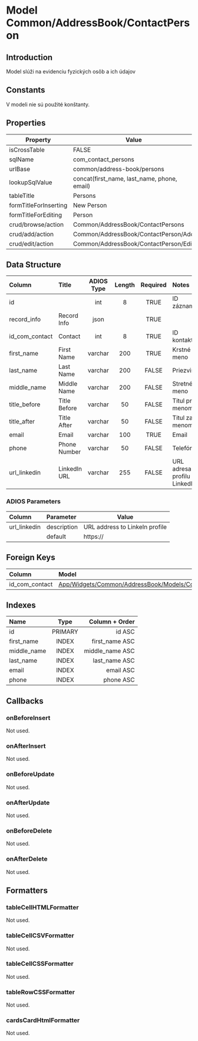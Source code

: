 # Model Common/AddressBook/ContactPerson

## Introduction
Model slúži na evidenciu fyzických osôb a ich údajov

## Constants
V modeli nie sú použité konštanty.

## Properties
| Property              | Value                                       |
| --------------------- | ------------------------------------------- |
| isCrossTable          | FALSE                                       |
| sqlName               | com_contact_persons                         |
| urlBase               | common/address-book/persons                 |
| lookupSqlValue        | concat(first_name, last_name, phone, email) |
| tableTitle            | Persons                                     |
| formTitleForInserting | New Person                                  |
| formTitleForEditing   | Person                                      |
| crud/browse/action    | Common/AddressBook/ContactPersons           |
| crud/add/action       | Common/AddressBook/ContactPerson/Add        |
| crud/edit/action      | Common/AddressBook/ContactPerson/Edit       |

## Data Structure
| Column         | Title        | ADIOS Type | Length | Required | Notes                          |
| :------------- | :----------- | :--------: | :----: | :------: | :----------------------------- |
| id             |              |    int     |   8    |   TRUE   | ID záznamu                     |
| record_info    | Record Info  |    json    |        |   TRUE   |                                |
| id_com_contact | Contact      |    int     |   8    |   TRUE   | ID kontaktu                    |
| first_name     | First Name   |  varchar   |  200   |   TRUE   | Krstné meno                    |
| last_name      | Last Name    |  varchar   |  200   |  FALSE   | Priezvisko                     |
| middle_name    | Middle Name  |  varchar   |  200   |  FALSE   | Stretné meno                   |
| title_before   | Title Before |  varchar   |   50   |  FALSE   | Titul pred menom               |
| title_after    | Title After  |  varchar   |   50   |  FALSE   | Titul za menom                 |
| email          | Email        |  varchar   |  100   |   TRUE   | Email                          |
| phone          | Phone Number |  varchar   |   50   |  FALSE   | Telefón                        |
| url_linkedin   | LinkedIn URL |  varchar   |  255   |  FALSE   | URL adresa profilu na LinkedIn |

### ADIOS Parameters
| Column       | Parameter   | Value                          |
| :----------- | :---------- | ------------------------------ |
| url_linkedin | description | URL address to LinkeIn profile |
|              | default     | https://                       |

## Foreign Keys
| Column         | Model                                                                                          | Relation | OnUpdate | OnDelete |
| :------------- | :--------------------------------------------------------------------------------------------- | :------: | -------- | -------- |
| id_com_contact | [App/Widgets/Common/AddressBook/Models/Contact](../../../Common/AddressBook/Models/Contact.md) |   1:N    | Cascade  | Cascade  |

## Indexes
| Name        |  Type   |  Column + Order |
| :---------- | :-----: | --------------: |
| id          | PRIMARY |          id ASC |
| first_name  |  INDEX  |  first_name ASC |
| middle_name |  INDEX  | middle_name ASC |
| last_name   |  INDEX  |   last_name ASC |
| email       |  INDEX  |       email ASC |
| phone       |  INDEX  |       phone ASC |

## Callbacks

### onBeforeInsert
Not used.
### onAfterInsert
Not used.

### onBeforeUpdate
Not used.
### onAfterUpdate
Not used.

### onBeforeDelete
Not used.

### onAfterDelete
Not used.

## Formatters

### tableCellHTMLFormatter

Not used.

### tableCellCSVFormatter
Not used.

### tableCellCSSFormatter
Not used.

### tableRowCSSFormatter
Not used.

### cardsCardHtmlFormatter
Not used.
